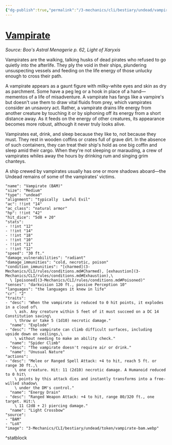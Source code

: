 ```yaml
---
{"dg-publish":true,"permalink":"/3-mechanics/cli/bestiary/undead/vampirate-bam/","tags":["ttrpg-cli/compendium/src/5e/bam","ttrpg-cli/monster/cr/2","ttrpg-cli/monster/size/medium","ttrpg-cli/monster/type/undead"],"noteIcon":""}
---
```


# [Vampirate](3-Mechanics\CLI\bestiary\undead/vampirate-bam.md)
*Source: Boo's Astral Menagerie p. 62, Light of Xaryxis*  

Vampirates are the walking, talking husks of dead pirates who refused to go quietly into the afterlife. They ply the void in their ships, plundering unsuspecting vessels and feeding on the life energy of those unlucky enough to cross their path.

A vampirate appears as a gaunt figure with milky-white eyes and skin as dry as parchment. Some have a peg leg or a hook in place of a hand—mementos of a life of misadventure. A vampirate has fangs like a vampire's but doesn't use them to draw vital fluids from prey, which vampirates consider an unsavory act. Rather, a vampirate drains life energy from another creature by touching it or by siphoning off its energy from a short distance away. As it feeds on the energy of other creatures, its appearance becomes more robust, although it never truly looks alive.

Vampirates eat, drink, and sleep because they like to, not because they must. They rest in wooden coffins or crates full of grave dirt. In the absence of such containers, they can treat their ship's hold as one big coffin and sleep amid their cargo. When they're not sleeping or marauding, a crew of vampirates whiles away the hours by drinking rum and singing grim chanteys.

A ship crewed by vampirates usually has one or more shadows aboard—the Undead remains of some of the vampirates' victims.

```statblock
"name": "Vampirate (BAM)"
"size": "Medium"
"type": "undead"
"alignment": "typically  Lawful Evil"
"ac": !!int "14"
"ac_class": "natural armor"
"hp": !!int "42"
"hit_dice": "5d8 + 20"
"stats":
- !!int "12"
- !!int "14"
- !!int "18"
- !!int "10"
- !!int "11"
- !!int "12"
"speed": "30 ft."
"damage_vulnerabilities": "radiant"
"damage_immunities": "cold, necrotic, poison"
"condition_immunities": "[charmed](3-Mechanics/CLI/rules/conditions.md#Charmed), [exhaustion](3-Mechanics/CLI/rules/conditions.md#Exhaustion),\
  \ [poisoned](3-Mechanics/CLI/rules/conditions.md#Poisoned)"
"senses": "darkvision 120 ft., passive Perception 10"
"languages": "the languages it knew in life"
"cr": "2"
"traits":
- "desc": "When the vampirate is reduced to 0 hit points, it explodes in a cloud of\
    \ ash. Any creature within 5 feet of it must succeed on a DC 14 Constitution saving\
    \ throw or take 5 (1d10) necrotic damage."
  "name": "Explode"
- "desc": "The vampirate can climb difficult surfaces, including upside down on ceilings,\
    \ without needing to make an ability check."
  "name": "Spider Climb"
- "desc": "The vampirate doesn't require air or drink."
  "name": "Unusual Nature"
"actions":
- "desc": "Melee or Ranged Spell Attack: +4 to hit, reach 5 ft. or range 30 ft.,\
    \ one creature. Hit: 11 (2d10) necrotic damage. A Humanoid reduced to 0 hit\
    \ points by this attack dies and instantly transforms into a free-willed shadow\
    \ under the DM's control."
  "name": "Energy Drain"
- "desc": "Ranged Weapon Attack: +4 to hit, range 80/320 ft., one target. Hit:\
    \ 11 (2d8 + 2) piercing damage."
  "name": "Light Crossbow"
"source":
- "BAM"
- "LoX"
"image": "3-Mechanics/CLI/bestiary/undead/token/vampirate-bam.webp"
```
^statblock